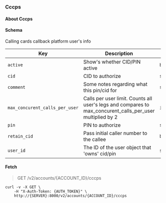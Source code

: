 ### Cccps

#### About Cccps

#### Schema

Calling cards callback platform user's info



Key | Description | Type | Default | Required
--- | ----------- | ---- | ------- | --------
`active` | Show's whether CID/PIN active | `boolean()` | `false` | `false`
`cid` | CID to authorize | `string()` |   | `false`
`comment` | Some notes regarding what this pin/cid for | `string()` |   | `false`
`max_concurent_calls_per_user` | Calls per user limit. Counts all user's legs and compares to max_concurent_calls_per_user multiplied by 2 | `integer()` |   | `false`
`pin` | PIN to authorize | `string()` |   | `false`
`retain_cid` | Pass initial caller number to the callee | `boolean()` |   | `false`
`user_id` | The ID of the user object that 'owns' cid/pin | `string(32)` |   | `false`



#### Fetch

> GET /v2/accounts/{ACCOUNT_ID}/cccps

```shell
curl -v -X GET \
    -H "X-Auth-Token: {AUTH_TOKEN}" \
    http://{SERVER}:8000/v2/accounts/{ACCOUNT_ID}/cccps
```
